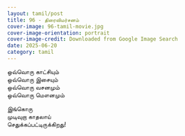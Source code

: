 ```yaml
---
layout: tamil/post
title: 96 - திரைவிமர்சனம்
cover-image: 96-tamil-movie.jpg
cover-image-orientation: portrait
cover-image-credit: Downloaded from Google Image Search
date: 2025-06-20
category: tamil
---
```


ஒவ்வொரு காட்சியும் <br/>
ஒவ்வொரு இசையும் <br/>
ஒவ்வொரு வசனமும் <br/>
ஒவ்வொரு மௌனமும் <br/>

இங்கொரு <br/>
முடிவுறா காதலாய் <br/>
செதுக்கப்பட்டிருக்கிறது!
